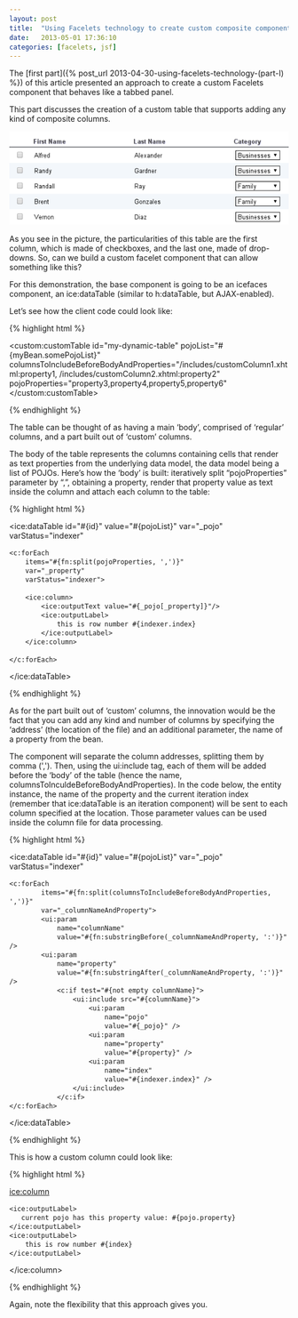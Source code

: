 ```yaml
---
layout: post
title:  "Using Facelets technology to create custom composite components (part II)"
date:   2013-05-01 17:36:10
categories: [facelets, jsf]
---
```


The [first part]({% post_url 2013-04-30-using-facelets-technology-(part-I) %}) of this article presented an approach to 
create a custom Facelets component that behaves like a tabbed panel.

This part discusses the creation of a custom table that supports adding any kind of composite columns.

![picture](/images/facelets_pic_1.png)

As you see in the picture, the particularities of this table are the first column, which is made of checkboxes, and the 
last one, made of drop-downs. So, can we build a custom facelet component that can allow something like this?

For this demonstration, the base component is going to be an icefaces component, an ice:dataTable (similar to 
h:dataTable, but AJAX-enabled).

Let’s see how the client code could look like:

{% highlight html %}

<custom:customTable
    id="my-dynamic-table"
    pojoList="#{myBean.somePojoList}"  
    columnsToIncludeBeforeBodyAndProperties="/includes/customColumn1.xhtml:property1,
                                             /includes/customColumn2.xhtml:property2"
    pojoProperties="property3,property4,property5,property6"
</custom:customTable>

{% endhighlight %}

The table can be thought of as having a main ‘body’, comprised of ‘regular’ columns, and a part built out of ‘custom’ 
columns.

The body of the table represents the columns containing cells that render as text properties from the underlying data 
model, the data model being a list of POJOs. Here’s how the ‘body’ is built: iteratively split “pojoProperties” 
parameter by “,”, obtaining a property, render that property value as text inside the column and attach each column to 
the table:

{% highlight html %}

<ice:dataTable
    id="#{id}"
    value="#{pojoList}"
    var="_pojo"
    varStatus="indexer"
 
    <c:forEach
        items="#{fn:split(pojoProperties, ',')}"
        var="_property"
        varStatus="indexer">
 
        <ice:column>
            <ice:outputText value="#{_pojo[_property]}"/>
            <ice:outputLabel>
                this is row number #{indexer.index}
            </ice:outputLabel>
        </ice:column>
 
    </c:forEach>
 
</ice:dataTable>

{% endhighlight %}

As for the part built out of ‘custom’ columns, the innovation would be the fact that you can add any kind and number of 
columns by specifying the ‘address’ (the location of the file) and an additional parameter, the name of a property from 
the bean.

The component will separate the column addresses, splitting them by comma (','). Then, using the ui:include tag, each of 
them will be added before the ‘body’ of the table (hence the name, columnsToInculdeBeforeBodyAndProperties). In the code 
below, the entity instance, the name of the property and the current iteration index (remember that ice:dataTable is an 
iteration component) will be sent to each column specified at the location. Those parameter values can be used inside 
the column file for data processing.

{% highlight html %}

<!-- the ice:dataTable tag declaration is duplicated here, just for clarity; 
the section from the previous code sample defined by the c:forEach tag can  
coexist under this ice:dataTable tag -->
<ice:dataTable
    id="#{id}"
    value="#{pojoList}"
    var="_pojo"
    varStatus="indexer"
 
    <c:forEach
            items="#{fn:split(columnsToIncludeBeforeBodyAndProperties, ',')}"
            var="_columnNameAndProperty">
            <ui:param
                name="columnName"
                value="#{fn:substringBefore(_columnNameAndProperty, ':')}" />
            <ui:param
                name="property"
                value="#{fn:substringAfter(_columnNameAndProperty, ':')}" />
                <c:if test="#{not empty columnName}">
                    <ui:include src="#{columnName}">
                        <ui:param
                            name="pojo"
                            value="#{_pojo}" />
                        <ui:param
                            name="property"
                            value="#{property}" />
                        <ui:param
                            name="index"
                            value="#{indexer.index}" />
                    </ui:include>
                </c:if>
    </c:forEach>
 
<!-- rest of the code omitted -->
 
</ice:dataTable>

{% endhighlight %}

This is how a custom column could look like:

{% highlight html %}

<!--  this content goes into a file named customColumn1.xhtml,  
ui:composition wrapping tag omitted  -->
 
<ice:column>
 
    <ice:outputLabel>
       current pojo has this property value: #{pojo.property}
    </ice:outputLabel>
    <ice:outputLabel>
        this is row number #{index}
    </ice:outputLabel>
 
</ice:column>

{% endhighlight %}

Again, note the flexibility that this approach gives you.